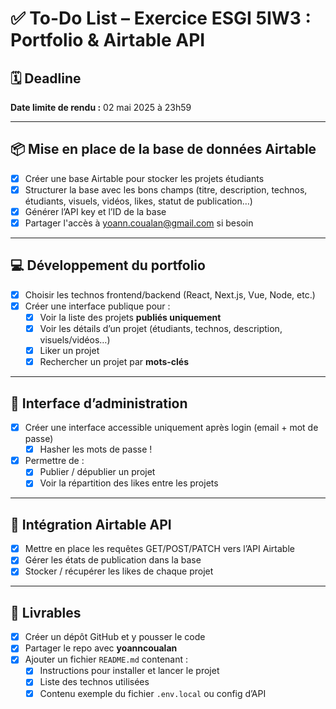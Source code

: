 # ✅ To-Do List – Exercice ESGI 5IW3 : Portfolio & Airtable API

## 🗓 Deadline
**Date limite de rendu :** 02 mai 2025 à 23h59

---

## 📦 Mise en place de la base de données Airtable
- [x] Créer une base Airtable pour stocker les projets étudiants
- [x] Structurer la base avec les bons champs (titre, description, technos, étudiants, visuels, vidéos, likes, statut de publication…)
- [x] Générer l’API key et l’ID de la base
- [x] Partager l'accès à yoann.coualan@gmail.com si besoin

---

## 💻 Développement du portfolio
- [x] Choisir les technos frontend/backend (React, Next.js, Vue, Node, etc.)
- [x] Créer une interface publique pour :
  - [x] Voir la liste des projets **publiés uniquement**
  - [x] Voir les détails d’un projet (étudiants, technos, description, visuels/vidéos…)
  - [x] Liker un projet
  - [X] Rechercher un projet par **mots-clés**

---

## 🔐 Interface d’administration
- [x] Créer une interface accessible uniquement après login (email + mot de passe)
  - [x] Hasher les mots de passe !
- [x] Permettre de :
  - [x] Publier / dépublier un projet
  - [x] Voir la répartition des likes entre les projets

---

## 🔗 Intégration Airtable API
- [x] Mettre en place les requêtes GET/POST/PATCH vers l’API Airtable
- [x] Gérer les états de publication dans la base
- [x] Stocker / récupérer les likes de chaque projet

---

## 📄 Livrables
- [x] Créer un dépôt GitHub et y pousser le code
- [x] Partager le repo avec **yoanncoualan**
- [x] Ajouter un fichier `README.md` contenant :
  - [x] Instructions pour installer et lancer le projet
  - [x] Liste des technos utilisées
  - [x] Contenu exemple du fichier `.env.local` ou config d’API
